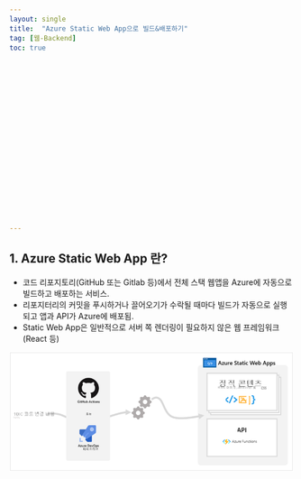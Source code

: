 ```yaml
---
layout: single
title:  "Azure Static Web App으로 빌드&배포하기"
tag: [웹-Backend]
toc: true 


















---
```


## 1. Azure Static Web App 란?

- 코드 리포지토리(GitHub 또는 Gitlab 등)에서 전체 스택 웹앱을 Azure에 자동으로 빌드하고 배포하는 서비스.
- 리포지터리의 커밋을 푸시하거나 끌어오기가 수락될 때마다 빌드가 자동으로 실행되고 앱과 API가 Azure에 배포됨.
- Static Web App은 일반적으로 서버 쪽 렌더링이 필요하지 않은 웹 프레임워크(React 등)

![image-20230410112526008](../images/2023-04-10-a7/image-20230410112526008.png)